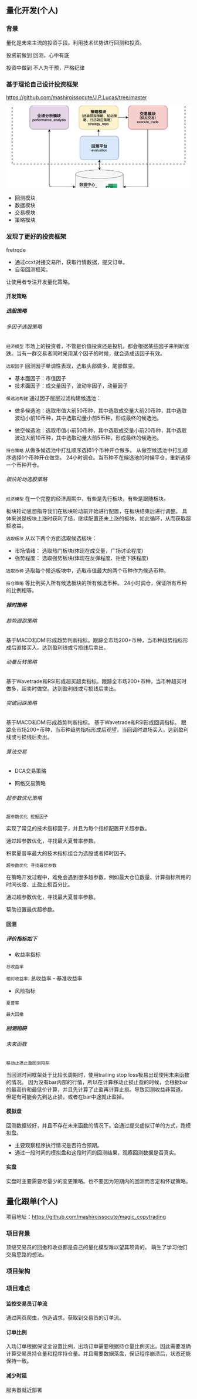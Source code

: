 
## 量化开发(个人)

### 背景

量化是未来主流的投资手段。利用技术优势进行回测和投资。

投资前做到 回测，心中有底

投资中做到 不人为干预，严格纪律

### 基于理论自己设计投资框架

https://github.com/mashiroissocute/J.P.Lucas/tree/master

![alt text](量化架构.png)

- 回测模块
- 数据模块
- 交易模块
- 策略模块


### 发现了更好的投资框架

fretrqde

- 通过ccxt对接交易所，获取行情数据，提交订单。
- 自带回测框架。

让使用者专注开发量化策略。

#### 开发策略

##### 选股策略

###### 多因子选股策略

`经济模型`
市场上的投资者，不管是价值投资还是投机，都会根据某些因子来判断涨跌。当有一群交易者同时采用某个因子的时候，就会造成该因子有效。

`选取因子`
回测因子单调性表现，选取头部做多，尾部做空。

- 基本面因子：市值因子 
- 技术面因子：成交量因子，波动率因子，动量因子

`候选池构建`
通过因子层层过滤构建候选池：

- 做多候选池：选取市值大前50币种，其中选取成交量大前20币种，其中选取波动小前10币种，其中选取动量小前5币种，形成最终的候选池。 

- 做空候选池：选取市值小前50币种，其中选取成交量小前20币种，其中选取波动大前10币种，其中选取动量大前5币种，形成最终的候选池。 

`持仓策略`
从做多候选池中打乱顺序选择1个币种开仓做多。
从做空候选池中打乱顺序选择1个币种开仓做空。
24小时调仓。当币种不在候选池的时候平仓，重新选择一个币种开仓。

###### 板块轮动选股策略
`经济模型`
在一个完整的经济周期中，有些是先行板块，有些是跟随板块。

板块轮动思想指导我们在板块轮动前开始进行配置，在板块结束后进行调整。
具体来说是板块上涨时获利了结，继续配置还未上涨的板块，如此循环，从而获取超额收益。

`选取板块`
从以下两个方面选取候选板块：

- 市场情绪： 选取热门板块(体现在成交量，广场讨论程度)
- 强势程度： 选取强势板块(体现在反弹程度、拒绝下跌程度)

`选取币种`
选取每个候选板块中，选取市值最大的两个币种作为候选币种。

`持仓策略`
等比例买入所有候选板块的所有候选币种。
24小时调仓，保证所有币种的比例相等。

##### 择时策略

###### 趋势跟踪策略
基于MACD和DMI形成趋势判断指标。跟踪全市场200+币种，当币种趋势指标形成后直接买入。达到盈利线或亏损线后卖出。

###### 动量反转策略
基于Wavetrade和RSI形成超买超卖指标。跟踪全市场200+币种，当币种超买时做多，超卖时做空。达到盈利线或亏损线后卖出。

###### 突破回踩策略
基于MACD和DMI形成趋势判断指标。
基于Wavetrade和RSI形成回调指标。
跟踪全市场200+币种，当币种趋势指标形成后观望，当回调时进场买入。达到盈利线或亏损线后卖出。

###### 算法交易

- DCA交易策略

- 网格交易策略

###### 超参数优化策略

`超参数优化 挖掘因子`

实现了常见的技术指标因子，并且为每个指标配置开关超参数。

通过超参数优化，寻找最大夏普率参数。

积累夏普率最大的技术指标组合为选股或者择时因子。


`超参数优化 寻找最优参数`

在策略开发过程中，难免会遇到很多超参数，例如最大仓位数量、计算指标所用的时间长度、止盈止损百分比。

通过超参数优化，寻找最大夏普率参数。

帮助设置最优超参数。


#### 回测

##### 评价指标如下

- 收益率指标

`总收益率`

`相对收益率`:
总收益率 - 基准收益率


- 风险指标

`夏普率`

`最大回撤`



##### 回测陷阱

###### 未来函数

`移动止损止盈回测陷阱`

当回测时间框架处于比较长周期时，使用trailing stop loss极易出现使用未来函数的情况。
因为没有bar内部的行情，所以在计算移动止损止盈的时候，会根据bar的最高价和最低价计算，并且先计算了止盈再计算止损。导致回测收益非常道。
但是有可能会先到达止损，或者在bar中途就止盈掉。


#### 模拟盘

回测数据较好，并且不存在未来函数的情况下。会通过提交虚拟订单的方式，跑模拟盘。

- 主要观察程序执行情况是否符合预期。
- 通过一段时间的模拟盘和这段时间的回测结果，观察回测数据是否真实。


#### 实盘

实盘时主要需要尽量少的变更策略。也不要因为短期内的回测而否定和怀疑策略。



## 量化跟单(个人)

项目地址：https://github.com/mashiroissocute/magic_copytrading

### 项目背景
顶级交易员的回撤和收益都是自己的量化模型难以望其项背的。
萌生了学习他们交易思路的想法。

### 项目架构

### 项目难点


#### 监控交易员订单流

通过网页爬虫，伪造请求，获取到交易员的订单流。

#### 订单比例
入场订单根据保证金设置比例，出场订单需要根据持仓量比例买出。因此需要准确计算交易员持仓量和程序持仓量。并且需要数据落盘，保证程序崩溃后，状态还能保持一致。


#### 减少时延
服务器就近部署

